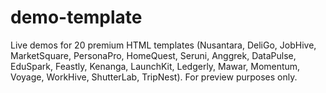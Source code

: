 # demo-template
Live demos for 20 premium HTML templates (Nusantara, DeliGo, JobHive, MarketSquare, PersonaPro, HomeQuest, Seruni, Anggrek, DataPulse, EduSpark, Feastly, Kenanga, LaunchKit, Ledgerly, Mawar, Momentum, Voyage, WorkHive, ShutterLab, TripNest). For preview purposes only.
